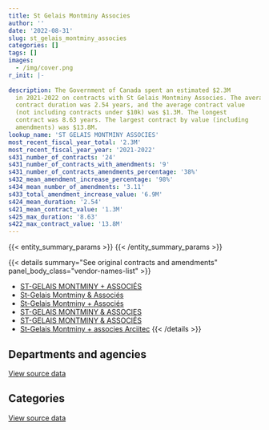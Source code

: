 ```yaml
---
title: St Gelais Montminy Associes
author: ''
date: '2022-08-31'
slug: st_gelais_montminy_associes
categories: []
tags: []
images:
  - /img/cover.png
r_init: |-
  
description: The Government of Canada spent an estimated $2.3M
  in 2021-2022 on contracts with St Gelais Montminy Associes. The average
  contract duration was 2.54 years, and the average contract value
  (not including contracts under $10k) was $1.3M. The longest
  contract was 8.63 years. The largest contract by value (including
  amendments) was $13.8M.
lookup_name: 'ST GELAIS MONTMINY ASSOCIES'
most_recent_fiscal_year_total: '2.3M'
most_recent_fiscal_year_year: '2021-2022'
s431_number_of_contracts: '24'
s431_number_of_contracts_with_amendments: '9'
s431_number_of_contracts_amendments_percentage: '38%'
s432_mean_amendment_increase_percentage: '98%'
s434_mean_number_of_amendments: '3.11'
s433_total_amendment_increase_value: '6.9M'
s424_mean_duration: '2.54'
s421_mean_contract_value: '1.3M'
s425_max_duration: '8.63'
s422_max_contract_value: '13.8M'
---
```


<script src="/rmarkdown-libs/htmlwidgets/htmlwidgets.js"></script>
<link href="/rmarkdown-libs/datatables-css/datatables-crosstalk.css" rel="stylesheet" />
<script src="/rmarkdown-libs/datatables-binding/datatables.js"></script>
<script src="/rmarkdown-libs/jquery/jquery-3.6.0.min.js"></script>
<link href="/rmarkdown-libs/dt-core-bootstrap/css/dataTables.bootstrap.min.css" rel="stylesheet" />
<link href="/rmarkdown-libs/dt-core-bootstrap/css/dataTables.bootstrap.extra.css" rel="stylesheet" />
<script src="/rmarkdown-libs/dt-core-bootstrap/js/jquery.dataTables.min.js"></script>
<script src="/rmarkdown-libs/dt-core-bootstrap/js/dataTables.bootstrap.min.js"></script>
<link href="/rmarkdown-libs/crosstalk/css/crosstalk.min.css" rel="stylesheet" />
<script src="/rmarkdown-libs/crosstalk/js/crosstalk.min.js"></script>
<script src="/rmarkdown-libs/htmlwidgets/htmlwidgets.js"></script>
<link href="/rmarkdown-libs/datatables-css/datatables-crosstalk.css" rel="stylesheet" />
<script src="/rmarkdown-libs/datatables-binding/datatables.js"></script>
<script src="/rmarkdown-libs/jquery/jquery-3.6.0.min.js"></script>
<link href="/rmarkdown-libs/dt-core-bootstrap/css/dataTables.bootstrap.min.css" rel="stylesheet" />
<link href="/rmarkdown-libs/dt-core-bootstrap/css/dataTables.bootstrap.extra.css" rel="stylesheet" />
<script src="/rmarkdown-libs/dt-core-bootstrap/js/jquery.dataTables.min.js"></script>
<script src="/rmarkdown-libs/dt-core-bootstrap/js/dataTables.bootstrap.min.js"></script>
<link href="/rmarkdown-libs/crosstalk/css/crosstalk.min.css" rel="stylesheet" />
<script src="/rmarkdown-libs/crosstalk/js/crosstalk.min.js"></script>

{{< entity_summary_params >}}
{{< /entity_summary_params >}}

{{< details summary="See original contracts and amendments" panel_body_class="vendor-names-list" >}}
- [ST-GELAIS MONTMINY + ASSOCIÉS](https://search.open.canada.ca/en/ct/?sort=contract_value_f%20desc&page=1&search_text=%22ST-GELAIS%20MONTMINY%20%2b%20ASSOCI%c3%89S%22)
- [St-Gelais Montminy & Associés](https://search.open.canada.ca/en/ct/?sort=contract_value_f%20desc&page=1&search_text=%22St-Gelais%20Montminy%20%26%20Associ%c3%a9s%22)
- [St-Gelais Montminy + Associés](https://search.open.canada.ca/en/ct/?sort=contract_value_f%20desc&page=1&search_text=%22St-Gelais%20Montminy%20%2b%20Associ%c3%a9s%22)
- [ST-GELAIS MONTMINY & ASSOCIES](https://search.open.canada.ca/en/ct/?sort=contract_value_f%20desc&page=1&search_text=%22ST-GELAIS%20MONTMINY%20%26%20ASSOCIES%22)
- [ST-GELAIS MONTMINY & ASSOCIÉS](https://search.open.canada.ca/en/ct/?sort=contract_value_f%20desc&page=1&search_text=%22ST-GELAIS%20MONTMINY%20%26%20ASSOCI%c3%89S%22)
- [St-Gelais Montminy + associes Arciitec](https://search.open.canada.ca/en/ct/?sort=contract_value_f%20desc&page=1&search_text=%22St-Gelais%20Montminy%20%2b%20associes%20Arciitec%22)
{{< /details >}}

## Departments and agencies

<div id="htmlwidget-1" style="width:100%;height:auto;" class="datatables html-widget"></div>
<script type="application/json" data-for="htmlwidget-1">{"x":{"style":"bootstrap","filter":"none","vertical":false,"data":[["<a href=\"/departments/pc/\">Parks Canada<\/a>","<a href=\"/departments/pwgsc-tpsgc/\">Public Services and Procurement Canada<\/a>"],[188098.39,2709797.11],[901304.08,2611903.77],[62656.46,1204294.85],[62656.46,2190120.35]],"container":"<table class=\"table table-striped table-hover row-border order-column display\">\n  <thead>\n    <tr>\n      <th>Department<\/th>\n      <th>2018-2019<\/th>\n      <th>2019-2020<\/th>\n      <th>2020-2021<\/th>\n      <th>2021-2022<\/th>\n    <\/tr>\n  <\/thead>\n<\/table>","options":{"order":[[4,"desc"]],"pageLength":10,"autoWidth":true,"columnDefs":[{"targets":1,"render":"function(data, type, row, meta) {\n    return type !== 'display' ? data : DTWidget.formatCurrency(data, \"$\", 2, 3, \",\", \".\", true, null);\n  }"},{"targets":2,"render":"function(data, type, row, meta) {\n    return type !== 'display' ? data : DTWidget.formatCurrency(data, \"$\", 2, 3, \",\", \".\", true, null);\n  }"},{"targets":3,"render":"function(data, type, row, meta) {\n    return type !== 'display' ? data : DTWidget.formatCurrency(data, \"$\", 2, 3, \",\", \".\", true, null);\n  }"},{"targets":4,"render":"function(data, type, row, meta) {\n    return type !== 'display' ? data : DTWidget.formatCurrency(data, \"$\", 2, 3, \",\", \".\", true, null);\n  }"},{"width":"16%","targets":[1,2,3,4]},{"className":"dt-right","targets":[1,2,3,4]}],"orderClasses":false}},"evals":["options.columnDefs.0.render","options.columnDefs.1.render","options.columnDefs.2.render","options.columnDefs.3.render"],"jsHooks":[]}</script>
<p class="text-right">
<a href="https://github.com/GoC-Spending/contracts-data/tree/main/data/out/vendors/st_gelais_montminy_associes/summary_by_fiscal_year_by_department.csv" class="source-data-link btn btn-link">View source data</a>
</p>

## Categories

<div id="htmlwidget-2" style="width:100%;height:auto;" class="datatables html-widget"></div>
<script type="application/json" data-for="htmlwidget-2">{"x":{"style":"bootstrap","filter":"none","vertical":false,"data":[["<a href=\"/categories/facilities_and_construction/\">Facilities and construction<\/a>"],[2897895.51],[3513207.85],[1266951.31],[2252776.81]],"container":"<table class=\"table table-striped table-hover row-border order-column display\">\n  <thead>\n    <tr>\n      <th>Category<\/th>\n      <th>2018-2019<\/th>\n      <th>2019-2020<\/th>\n      <th>2020-2021<\/th>\n      <th>2021-2022<\/th>\n    <\/tr>\n  <\/thead>\n<\/table>","options":{"order":[[4,"desc"]],"dom":"t","pageLength":30,"autoWidth":true,"columnDefs":[{"targets":1,"render":"function(data, type, row, meta) {\n    return type !== 'display' ? data : DTWidget.formatCurrency(data, \"$\", 2, 3, \",\", \".\", true, null);\n  }"},{"targets":2,"render":"function(data, type, row, meta) {\n    return type !== 'display' ? data : DTWidget.formatCurrency(data, \"$\", 2, 3, \",\", \".\", true, null);\n  }"},{"targets":3,"render":"function(data, type, row, meta) {\n    return type !== 'display' ? data : DTWidget.formatCurrency(data, \"$\", 2, 3, \",\", \".\", true, null);\n  }"},{"targets":4,"render":"function(data, type, row, meta) {\n    return type !== 'display' ? data : DTWidget.formatCurrency(data, \"$\", 2, 3, \",\", \".\", true, null);\n  }"},{"width":"16%","targets":[1,2,3,4]},{"className":"dt-right","targets":[1,2,3,4]}],"orderClasses":false,"lengthMenu":[10,25,30,50,100]}},"evals":["options.columnDefs.0.render","options.columnDefs.1.render","options.columnDefs.2.render","options.columnDefs.3.render"],"jsHooks":[]}</script>
<p class="text-right">
<a href="https://github.com/GoC-Spending/contracts-data/tree/main/data/out/vendors/st_gelais_montminy_associes/summary_by_fiscal_year_by_category.csv" class="source-data-link btn btn-link">View source data</a>
</p>
